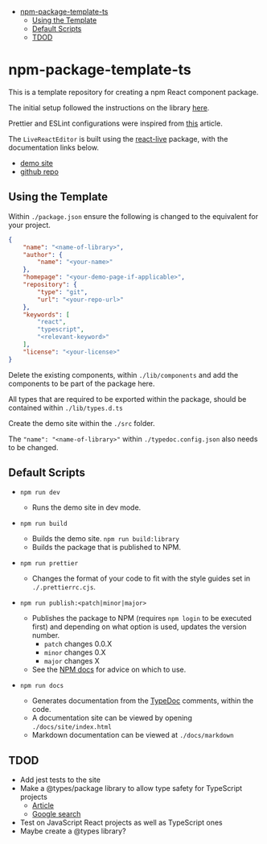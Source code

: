 - [npm-package-template-ts](#npm-package-template-ts)
  - [Using the Template](#using-the-template)
  - [Default Scripts](#default-scripts)
  - [TDOD](#tdod)

# npm-package-template-ts

This is a template repository for creating a npm React component package.

The initial setup followed the instructions on the library [here](https://dev.to/receter/how-to-create-a-react-component-library-using-vites-library-mode-4lma).

Prettier and ESLint configurations were inspired from [this](https://betterprogramming.pub/how-to-create-and-publish-react-typescript-npm-package-with-demo-and-automated-build-80c40ec28aca) article.

The `LiveReactEditor` is built using the [react-live](https://www.npmjs.com/package/react-live) package, with the documentation links below.

- [demo site](https://commerce.nearform.com/open-source/react-live/)
- [github repo](https://github.com/FormidableLabs/react-live)

## Using the Template

Within `./package.json` ensure the following is changed to the equivalent for your project.

```json
{
    "name": "<name-of-library>",
    "author": {
        "name": "<your-name>"
    },
    "homepage": "<your-demo-page-if-applicable>",
    "repository": {
        "type": "git",
        "url": "<your-repo-url>"
    },
    "keywords": [
        "react",
        "typescript",
        "<relevant-keyword>"
    ],
    "license": "<your-license>"
}
```

Delete the existing components, within `./lib/components` and add the components to be part of the package here.

All types that are required to be exported within the package, should be contained within `./lib/types.d.ts`

Create the demo site within the `./src` folder.

The `"name": "<name-of-library>"` within `./typedoc.config.json` also needs to be changed.

## Default Scripts

- `npm run dev`
  - Runs the demo site in dev mode.
- `npm run build`
  - Builds the demo site.
`npm run build:library`
  - Builds the package that is published to NPM.

- `npm run prettier`
  - Changes the format of your code to fit with the style guides set in `./.prettierrc.cjs`.
- `npm run publish:<patch|minor|major>`
  - Publishes the package to NPM (requires `npm login` to be executed first) and depending on what option is used, updates the version number.
    - `patch` changes 0.0.X
    - `minor` changes 0.X
    - `major` changes X
  - See the [NPM docs](https://docs.npmjs.com/about-semantic-versioning) for advice on which to use.
- `npm run docs`
  - Generates documentation from the [TypeDoc](https://typedoc.org/guides/doccomments/) comments, within the code.
  - A documentation site can be viewed by opening `./docs/site/index.html`
  - Markdown documentation can be viewed at `./docs/markdown`

## TDOD

- Add jest tests to the site
- Make a @types/package library to allow type safety for TypeScript projects
  - [Article](https://dev.to/davidmaceachern/how-to-generate-type-definitions-for-distribution-on-npm-31mj)
  - [Google search](https://www.google.com/search?q=create+a+types+package&sca_esv=8b0f0bb61a9c22c4&rlz=1C1CHBF_en-GBGB954GB954&sxsrf=ACQVn094ZfQcx0_xYZFWjwgFVIdwZnY4yQ%3A1707500877216&ei=TWXGZZ3jDPa2hbIPraOXyAM&oq=create+a+%40types%2Fpacka&gs_lp=Egxnd3Mtd2l6LXNlcnAiFWNyZWF0ZSBhIEB0eXBlcy9wYWNrYSoCCAAyBhAAGBYYHjILEAAYgAQYigUYhgMyCxAAGIAEGIoFGIYDMgsQABiABBiKBRiGA0jITVC_DVjlQXACeAGQAQKYAfUCoAGlGqoBCDEuMTUuNC4xuAEDyAEA-AEBwgIKEAAYRxjWBBiwA8ICCxAAGIAEGIoFGJECwgIKEAAYgAQYigUYQ8ICEBAAGIAEGIoFGEMYsQMYgwHCAhAQLhiABBiKBRhDGMcBGNEDwgIIEAAYgAQYsQPCAgsQABiABBixAxiDAcICDhAuGIAEGLEDGMcBGNEDwgIFEAAYgATCAg4QABiABBiKBRixAxiDAcICFBAuGIAEGIoFGLEDGIMBGMcBGNEDwgIREC4YgAQYsQMYgwEYxwEY0QPCAhEQABiABBiKBRiRAhixAxiDAcICDBAuGBYYHhjHARjRA-IDBBgAIEGIBgGQBgg&sclient=gws-wiz-serp)
- Test on JavaScript React projects as well as TypeScript ones
- Maybe create a @types library?
